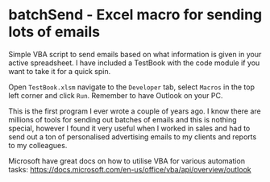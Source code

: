 # batchSend - Excel macro for sending lots of emails

Simple VBA script to send emails based on what information is given in your active spreadsheet. I have included a TestBook with the code module if you want to take it for a quick spin.

Open `TestBook.xlsm` navigate to the `Developer` tab, select `Macros` in the top left corner and click `Run`. Remember to have Outlook on your PC.

This is the first program I ever wrote a couple of years ago. I know there are millions of tools for sending out batches of emails and this is nothing special, however I found it very useful when I worked in sales and had to send out a ton of personalised advertising emails to my clients and reports to my colleagues.

Microsoft have great docs on how to utilise VBA for various automation tasks: https://docs.microsoft.com/en-us/office/vba/api/overview/outlook
